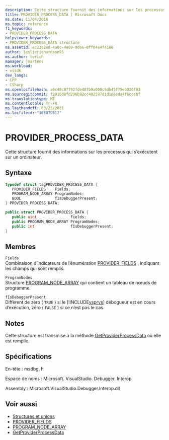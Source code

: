 ```yaml
---
description: Cette structure fournit des informations sur les processus qui s’exécutent sur un ordinateur.
title: PROVIDER_PROCESS_DATA | Microsoft Docs
ms.date: 11/04/2016
ms.topic: reference
f1_keywords:
- PROVIDER_PROCESS_DATA
helpviewer_keywords:
- PROVIDER_PROCESS_DATA structure
ms.assetid: ec2362ed-4a0c-4a09-9d66-8ff04e4f41ee
author: leslierichardson95
ms.author: lerich
manager: jmartens
ms.workload:
- vssdk
dev_langs:
- CPP
- CSharp
ms.openlocfilehash: a6c48c87f92fde487b9a008c5db45f75eb026f83
ms.sourcegitcommit: f2916d8fd296b92cc402597d1d1eecda4f6cccbf
ms.translationtype: MT
ms.contentlocale: fr-FR
ms.lasthandoff: 03/25/2021
ms.locfileid: "105079512"
---
```

# <a name="provider_process_data"></a>PROVIDER_PROCESS_DATA
Cette structure fournit des informations sur les processus qui s’exécutent sur un ordinateur.

## <a name="syntax"></a>Syntaxe

```cpp
typedef struct tagPROVIDER_PROCESS_DATA {
   PROVIDER_FIELDS    Fields;
   PROGRAM_NODE_ARRAY ProgramNodes;
   BOOL               fIsDebuggerPresent;
} PROVIDER_PROCESS_DATA;
```

```csharp
public struct PROVIDER_PROCESS_DATA {
   public uint               Fields;
   public PROGRAM_NODE_ARRAY ProgramNodes;
   public int                fIsDebuggerPresent;
}
```

## <a name="members"></a>Membres
 `Fields`\
 Combinaison d’indicateurs de l’énumération [PROVIDER_FIELDS](../../../extensibility/debugger/reference/provider-fields.md) , indiquant les champs qui sont remplis.

 `ProgramNodes`\
 Structure [PROGRAM_NODE_ARRAY](../../../extensibility/debugger/reference/program-node-array.md) qui contient un tableau de nœuds de programme.

 `fIsDebuggerPresent`\
 Différent de zéro ( `TRUE` ) si le [!INCLUDE[vsprvs](../../../code-quality/includes/vsprvs_md.md)] débogueur est en cours d’exécution, zéro ( `FALSE` ) si ce n’est pas le cas.

## <a name="remarks"></a>Notes
 Cette structure est transmise à la méthode [GetProviderProcessData](../../../extensibility/debugger/reference/idebugprogramprovider2-getproviderprocessdata.md) où elle est remplie.

## <a name="requirements"></a>Spécifications
 En-tête : msdbg. h

 Espace de noms : Microsoft. VisualStudio. Debugger. Interop

 Assembly : Microsoft.VisualStudio.Debugger.Interop.dll

## <a name="see-also"></a>Voir aussi
- [Structures et unions](../../../extensibility/debugger/reference/structures-and-unions.md)
- [PROVIDER_FIELDS](../../../extensibility/debugger/reference/provider-fields.md)
- [PROGRAM_NODE_ARRAY](../../../extensibility/debugger/reference/program-node-array.md)
- [GetProviderProcessData](../../../extensibility/debugger/reference/idebugprogramprovider2-getproviderprocessdata.md)
